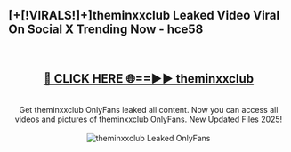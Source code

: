 <h2>[+[!VIRALS!]+]theminxxclub Leaked Video Viral On Social X Trending Now - hce58</h2>
<br>
<div align="center">
<h2><a href="https://libra.edu.pl?theminxxclub" rel="nofollow">🔴 CLICK HERE 🌐==►► theminxxclub</a></h2>
<br>
Get theminxxclub OnlyFans leaked all content. Now you can access all videos and pictures of theminxxclub OnlyFans. New Updated Files 2025!
<br>
<br>
<a href="https://libra.edu.pl?theminxxclub" rel="nofollow" data-target="animated-image.originalLink"><img src="https://i.ibb.co.com/WyWwxjT/player-gif2.gif" alt="theminxxclub Leaked OnlyFans" style="max-width: 100%; display: inline-block;" data-target="animated-image.originalImage"></a>
</div>
<br>